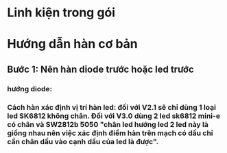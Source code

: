 # Linh kiện trong gói
# Hướng dẫn hàn cơ bản
## Bước 1: Nên hàn diode trước hoặc led trước
### hướng diode: 
### Cách hàn xác định vị trí hàn led: đối với V2.1 sẽ chỉ dùng 1 loại led SK6812 không chân. Đối với V3.0 dùng 2 led sk6812 mini-e có chân và SW2812b 5050 "chân led hướng led 2 led này là giống nhau nên việc xác định điểm hàn trên mạch có dấu chỉ cần chân dấu vào cạnh dấu của led là được".
